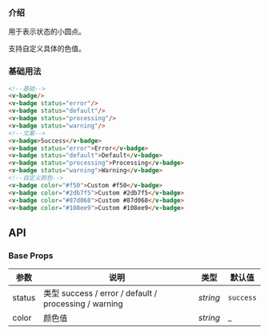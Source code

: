 ### 介绍

用于表示状态的小圆点。

支持自定义具体的色值。

### 基础用法

```html
<!--基础-->
<v-badge/>
<v-badge status="error"/>
<v-badge status="default"/>
<v-badge status="processing"/>
<v-badge status="warning"/>
<!--文案-->
<v-badge>Success</v-badge>
<v-badge status="error">Error</v-badge>
<v-badge status="default">Default</v-badge>
<v-badge status="processing">Processing</v-badge>
<v-badge status="warning">Warning</v-badge>
<!--自定义颜色-->
<v-badge color="#f50">Custom #f50</v-badge>
<v-badge color="#2db7f5">Custom #2db7f5</v-badge>
<v-badge color="#87d068">Custom #87d068</v-badge>
<v-badge color="#108ee9">Custom #108ee9</v-badge>
```

## API

### Base Props

| 参数   | 说明           | 类型      | 默认值 |
| ------ | -------------- | --------- | ------ |
| status | 类型 success / error / default / processing / warning | _string_  | `success`    |
| color | 颜色值 | _string_  | _    |
